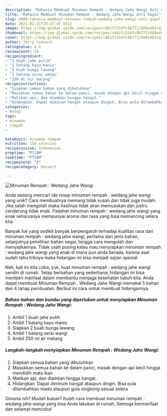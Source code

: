 ```yaml
---
description: "Rahasia Membuat Minuman Rempah : Wedang Jahe Wangi Anti Gagal"
title: "Rahasia Membuat Minuman Rempah : Wedang Jahe Wangi Anti Gagal"
slug: 2609-rahasia-membuat-minuman-rempah-wedang-jahe-wangi-anti-gagal
date: 2021-01-31T19:47:47.931Z
image: https://img-global.cpcdn.com/recipes/c8b1fc514fc9b772/680x482cq70/minuman-rempah-wedang-jahe-wangi-foto-resep-utama.jpg
thumbnail: https://img-global.cpcdn.com/recipes/c8b1fc514fc9b772/680x482cq70/minuman-rempah-wedang-jahe-wangi-foto-resep-utama.jpg
cover: https://img-global.cpcdn.com/recipes/c8b1fc514fc9b772/680x482cq70/minuman-rempah-wedang-jahe-wangi-foto-resep-utama.jpg
author: Terry Leonard
ratingvalue: 4.6
reviewcount: 10
recipeingredient:
- "1 buah jahe putih"
- "1 batang kayu manis"
- "2 buah bunga lawang"
- "1 batang serai wangi"
- "250 ml air matang"
recipeinstructions:
- "Siapkan semua bahan yang dibutuhkan"
- "Masukkan semua bahan ke dalam panci, masak dengan api kecil hingga mendidih mata ikan"
- "Matikan api, dan diamkan hingga hangat."
- "Hidangkan. Dapat diminum hangat ataupun dingin. Bisa pula ditambahkan madu ataupun gula singkong sesuai selera"
categories:
- Resep
tags:
- minuman
- rempah
- 

katakunci: minuman rempah  
nutrition: 154 calories
recipecuisine: Indonesian
preptime: "PT28M"
cooktime: "PT58M"
recipeyield: "4"
recipecategory: Dessert

---
```



![Minuman Rempah : Wedang Jahe Wangi](https://img-global.cpcdn.com/recipes/c8b1fc514fc9b772/680x482cq70/minuman-rempah-wedang-jahe-wangi-foto-resep-utama.jpg)

Anda sedang mencari ide resep minuman rempah : wedang jahe wangi yang unik? Cara membuatnya memang tidak susah dan tidak juga mudah. Jika salah mengolah maka hasilnya tidak akan memuaskan dan justru cenderung tidak enak. Padahal minuman rempah : wedang jahe wangi yang enak seharusnya mempunyai aroma dan rasa yang bisa memancing selera kita.

Banyak hal yang sedikit banyak berpengaruh terhadap kualitas rasa dari minuman rempah : wedang jahe wangi, pertama dari jenis bahan, selanjutnya pemilihan bahan segar, hingga cara mengolah dan menyajikannya. Tidak usah pusing kalau mau menyiapkan minuman rempah : wedang jahe wangi yang enak di mana pun anda berada, karena asal sudah tahu triknya maka hidangan ini bisa menjadi sajian spesial.




Nah, kali ini kita coba, yuk, buat minuman rempah : wedang jahe wangi sendiri di rumah. Tetap berbahan yang sederhana, hidangan ini bisa memberi manfaat dalam membantu menjaga kesehatan tubuh kita. Anda dapat membuat Minuman Rempah : Wedang Jahe Wangi memakai 5 bahan dan 4 tahap pembuatan. Berikut ini cara untuk membuat hidangannya.

<!--inarticleads1-->

##### Bahan-bahan dan bumbu yang diperlukan untuk menyiapkan Minuman Rempah : Wedang Jahe Wangi:

1. Ambil 1 buah jahe putih
1. Ambil 1 batang kayu manis
1. Siapkan 2 buah bunga lawang
1. Ambil 1 batang serai wangi
1. Ambil 250 ml air matang




<!--inarticleads2-->

##### Langkah-langkah menyiapkan Minuman Rempah : Wedang Jahe Wangi:

1. Siapkan semua bahan yang dibutuhkan
1. Masukkan semua bahan ke dalam panci, masak dengan api kecil hingga mendidih mata ikan
1. Matikan api, dan diamkan hingga hangat.
1. Hidangkan. Dapat diminum hangat ataupun dingin. Bisa pula ditambahkan madu ataupun gula singkong sesuai selera




Gimana nih? Mudah bukan? Itulah cara membuat minuman rempah : wedang jahe wangi yang bisa Anda lakukan di rumah. Semoga bermanfaat dan selamat mencoba!
